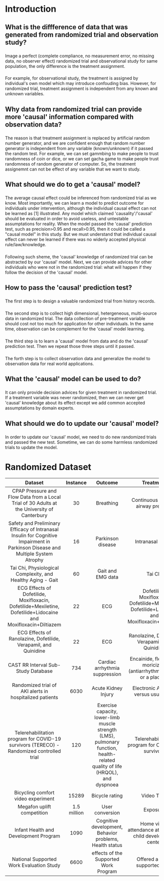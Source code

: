 # Introduction

## What is the diffference of data that was generated from randomized trial and observation study?
###
Image a perfect (complete compliance, no measurement error, no missing data, no observer effect) randomized trial and observational study for same population, the only difference is the treatment assignment.
###
For example, for observational study, the treatment is assigned by individual's own model which may introduce confouding bias. However, for randomized trial, treatment assignment is independent from any known and unknown variables.

## Why data from randomized trial can provide more 'causal' information compared with observation data?
###
The reason is that treatment assignment is replaced by artificial random number generator, and we are confident enough that random number generator is independent from any variable (known/unknown) if it passed the random test. For example, we can set gammbing to make people to trust randomness of coin or dice, or we can set gacha game to make people trust randomness of random generator of computer. So, the treatment assignemnt can not be effect of any variable that we want to study.

## What should we do to get a 'causal' model?
###
The average causal effect could be inferenced from randomized trial as we know. Most importantly, we can learn a model to predict outcome for individuals under intervention, although the individual causal effect can not be learned as [1] illustrated. Any model which claimed 'causality'/'causal' should be evaluated in order to avoid useless, and untestable assumptations for reality. When the model passed the 'causal' prediction test, such as precision>0.95 and recall>0.95, then it could be called a "causal model" in this study. But we must understand that individual causal effect can never be learned if there was no widerly accepted physical rule/law/knowledge. 
###
Following such sheme, the 'causal' knowledge of randomized trial can be abstracted by our 'causal' model. Next, we can provide advices for other individuals who were not in the randomized trial: what will happen if they follow the decision of the 'causal' model.

## How to pass the 'causal' prediction test?

### 
The first step is to design a valuable randomized trial from history records.

### 
The second step is to collect high dimensional, hetergeneous, multi-source data in randomized trial. The data collection of pre-treatment variable should cost not too much for application for other individuals. In the same time, observation can be complement for the 'causal' model learning.

### 
The third step is to learn a 'causal' model from data and do the 'causal' prediction test. Then we repeat those three steps until it passed.

### 
The forth step is to collect observation data and generalize the model to observation data for real world applications.

## What the 'causal' model can be used to do?
### 
It can only provide decision advices for given treatment in randomized trial. If a treatment variable was never randomized, then we can never get 'causal' knowledge about its effect except we add common accepted assumptations by domain experts.


## What should we do to update our 'causal' model?
### 
In order to update our 'causal' model, we need to do new randomized trials and passed the new test. Sometime, we can do some harmless randomized trials to update the model.


# Randomized Dataset

|                                                             Dataset                                                             |   Instance  |                                                            Outcome                                                            |                                             Treatment                                            |                                  Link                                  |
|:-------------------------------------------------------------------------------------------------------------------------------:|:-----------:|:-----------------------------------------------------------------------------------------------------------------------------:|:------------------------------------------------------------------------------------------------:|:----------------------------------------------------------------------:|
|                   CPAP Pressure and Flow Data from a Local Trial of 30 Adults at the University of Canterbury                   |      30     |                                                           Breathing                                                           |                                Continuous positive airway pressure                               |        https://physionet.org/content/cpap-data-canterbury/1.0.1/       |
| Safety and Preliminary Efficacy of Intranasal Insulin for Cognitive Impairment in Parkinson Disease and Multiple System Atrophy |      16     |                                                       Parkinson disease                                                       |                                        Intranasal insulin                                        |               https://physionet.org/content/inipdmsa/1.0/              |
|                                   Tai Chi, Physiological Complexity, and Healthy Aging - Gait                                   |      60     |                                                       Gait and EMG data                                                       |                                              Tai Chi                                             |              https://physionet.org/content/taichidb/1.0.2/             |
|         ECG Effects of Dofetilide, Moxifloxacin, Dofetilide+Mexiletine, Dofetilide+Lidocaine and Moxifloxacin+Diltiazem         |      22     |                                                              ECG                                                              | Dofetilide, Moxifloxacin, Dofetilide+Mexiletine, Dofetilide+Lidocaine and Moxifloxacin+Diltiazem |              https://physionet.org/content/ecgdmmld/1.0.0/             |
|                                 ECG Effects of Ranolazine, Dofetilide, Verapamil, and Quinidine                                 |      22     |                                                              ECG                                                              |                         Ranolazine, Dofetilide, Verapamil, and Quinidine                         |              https://physionet.org/content/ecgrdvq/1.0.0/              |
|                                               CAST RR Interval Sub-Study Database                                               |     734     |                                                 Cardiac arrhythmia suppression                                                |               Encainide, flecainide, moricizine (antiarrhythmic drugs) or a placebo              |               https://physionet.org/content/crisdb/1.0.0/              |
|                                     Randomized trial of AKI alerts in hospitalized patients                                     |     6030    |                                                      Acute Kidney Injury                                                      |                              Electronic AKI alert versus usual care                              |    https://datadryad.org/stash/dataset/doi:10.5061%2Fdryad.4f4qrfj95   |
|                     Telerehabilitation program for COVID-19 survivors (TERECO) - Randomized controlled trial                    |     120     | Exercise capacity, lower-limb muscle strength (LMS), pulmonary function, health-related quality of life (HRQOL), and dyspnoea |                         Telerehabilitation program for COVID-19 survivors                        |    https://datadryad.org/stash/dataset/doi:10.5061%2Fdryad.59zw3r27n   |
|                                                Bicycling comfort video experiment                                               |    15289    |                                                         Bicycle rating                                                        |                                            Video Type                                            |        https://datadryad.org/stash/dataset/doi:10.25338%2FB8KG77       |
|                                                    Megafon uplift competition                                                   | 1.5 million |                                                        User conversion                                                        |                                          Exposure                                           | https://ods.ai/tracks/df21-megafon/competitions/megafon-df21-comp/data |
|                                                    Infant Health and Development Program                                                   | 1090 |                                                        Cognitive development, Behavior problems, Health status                                                       |                                          Home visits, attendance at a special child development center                                           | https://www.icpsr.umich.edu/web/HMCA/studies/9795 |
|                                                    National Supported Work Evaluation Study                                                   | 6600 |                                                        effects of the Supported Work Program                                                       |                                          Offered a job in supported work                                           | https://www.icpsr.umich.edu/web/ICPSR/studies/7865 |
